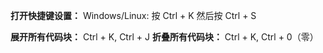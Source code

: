 **打开快捷键设置：**  Windows/Linux: 按 Ctrl + K 然后按 Ctrl + S

**展开所有代码块：**  Ctrl + K, Ctrl + J
**折叠所有代码块：**  Ctrl + K, Ctrl + 0（零）